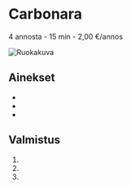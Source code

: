 # Carbonara
4 annosta - 15 min - 2,00 €/annos

![Ruokakuva](/.pic/carbonara.png)

## Ainekset
- 
-
-

## Valmistus
1. 
2.
3. 